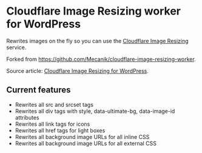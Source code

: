 # Cloudflare Image Resizing worker for WordPress
 Rewrites images on the fly so you can use the [Cloudflare Image Resizing](https://blog.cloudflare.com/announcing-cloudflare-image-resizing-simplifying-optimal-image-delivery/) service.

Forked from https://github.com/Mecanik/cloudflare-image-resizing-worker.

 Source article: [Cloudflare Image Resizing for WordPress](https://mecanik.dev/en/posts/cloudflare-image-resizing-for-wordpress/).

## Current features
* Rewrites all src and srcset tags
* Rewrites all div tags with style, data-ultimate-bg, data-image-id attributes
* Rewrites all link tags for icons
* Rewrites all href tags for light boxes
* Rewrites all background image URLs for all inline CSS
* Rewrites all background image URLs for all external CSS
